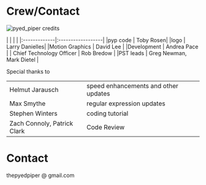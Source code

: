 # Crew/Contact
![pyed_piper credits](https://github.com/thepyedpiper/pyp/blob/gh-pages/credit.gif?raw=true)


|          |          |  |
|:-------------|:------------------|
|pyp code  |                             Toby Rosen|
|logo                  |                Larry Danielles|
|Motion Graphics          |              David Lee |
|Development              |           Andrea Pace |
| Chief Technology Officer |                                    Rob Bredow |
|PST leads                 |             Greg Newman, Mark Dietel |


Special thanks to 

|          |          |  |
|:-------------|:------------------|:------|
|Helmut Jarausch  |       speed enhancements and other updates|
|Max Smythe    |          regular expression updates |
|Stephen Winters      |   coding tutorial |
|Zach Connoly, Patrick Clark        |    Code Review |


# Contact
thepyedpiper @ gmail.com



